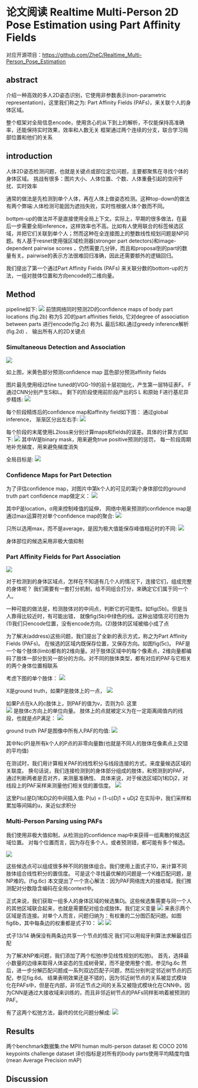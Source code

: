 论文阅读 Realtime Multi-Person 2D Pose Estimation using Part Affinity Fields 
=============
对应开源项目：https://github.com/ZheC/Realtime_Multi-Person_Pose_Estimation


abstract
-------------
介绍一种高效的多人2D姿态识别，它使用非参数表示(non-parametric representation)，这里我们称之为:
Part Affinity Fields (PAFs)，来关联个人的身体区域。

整个框架对全局信息encode，使用贪心的从下到上的解析，不仅能保持高准确率，还能保持实时效果，效率和人数无关
框架通过两个连续的分支，联合学习局部位置和他们的关系


introduction
-------------
人体2D姿态检测问题，也就是关键点或部位定位问题，主要都聚焦在寻找个体的身体区域。
挑战有很多：图片大小、人体位置、个数、人体重叠引起的空间干扰、实时效率

通常的做法是先检测到单个人体，再在人体上做姿态检测。这种top-down的做法有两个弊端:人体检测可能因为遮挡失败，实时性根据人体个数而不同。

bottpm-up的做法并不是直接使用全局上下文。实际上，早期的很多做法，在最后一步需要全局inference，这样效率也不高。比如有人使用联合的标签候选区域，并把它们关联到单个人；然而这种在全连接图上的整数线性规划问题是NP问题。有人基于resnet使用强区域检测器(stronger part detectors)和image-dependent pairwise scores ，仍然需要几分钟，而且和proposal到的part的数量有关。pairwise的表示方法很难回归准确，因此还需要额外的逻辑回归。

我们提出了第一个通过Part Affinity Fields (PAFs) 来关联分数的bottom-up的方法，一组对肢体位置和方向encode的二维向量。



Method 
-------------
pipeline如下:
![](/blog/images/realtime_multi_person_estimation/1.jpg)
前馈网络同时预测2D的confidence maps of body part locations (fig.2b) 称为S
2D的part affinities fields, 它对degree of association between parts 进行encode(fig.2c)  称为L
最后S和L通过greedy inference解析(fig.2d) 、 输出所有人的2D关键点

### Simultaneous Detection and Association 
![](/blog/images/realtime_multi_person_estimation/2.jpg)

如上图，米黄色部分预测confidence map
蓝色部分预测affinity fields

图片最先使用经过fine tuned的VGG-19的前十层初始化，产生第一层特征表F。
F通过CNN分别产生S和L。
剩下的阶段使用前阶段产出的S L 和原始 F进行基尼异步精炼:
![](/blog/images/realtime_multi_person_estimation/2_2.jpg)

每个阶段精炼后的confidence map和affinity field如下图：
通过global inference， 渐渐区分出左右手:
![](/blog/images/realtime_multi_person_estimation/3.jpg)

每个阶段的末尾使用L2loss来分别计算maps和fields的误差。具体的计算方式如下:
![](/blog/images/realtime_multi_person_estimation/3_2.jpg)
其中W是binary mask，用来避免true positive预测的惩罚，
每一阶段周期地补充梯度，用来避免梯度消失

全局目标是:
![](/blog/images/realtime_multi_person_estimation/3_3.jpg)


### Confidence Maps for Part Detection 
为了评估confidence map，对图片中第k个人的可见的第j个身体部位的ground truth part confidence map做定义：
![](/blog/images/realtime_multi_person_estimation/3_4.jpg)

其中P是location，σ用来控制峰值的延伸，
网络中用来预测的confidence map是通过max运算符对单个confidence map的聚合:
![](/blog/images/realtime_multi_person_estimation/3_5.jpg)

只所以选用max，而不是average，是因为极大值能保存峰值相近时的不同:
![](/blog/images/realtime_multi_person_estimation/4.jpg)

身体部位的候选采用非极大值抑制

### Part Affinity Fields for Part Association 
![](/blog/images/realtime_multi_person_estimation/5.jpg)

对于检测到的身体区域点，怎样在不知道有几个人的情况下，连接它们，组成完整的身体呢？
我们需要有一套打分机制，给不同组合打分，来确定它们属于同一个人。

一种可能的做法是，检测肢体对的中间点，判断它的可能性。如fig(5b)。但是当人靠得比较近时，有可能出错，
就像fig(5b)中绿色的线。这种出错情况可归咎为(1)我们只encode位置，没有encode方向。(2)肢体的区域被缩小成了点

为了解决(address)这些问题，我们提出了全新的表示方式，称之为Part Affinity Fields (PAFs)。
在候选的区域内既保存位置，又保存方向。如图fig(5c)。
PAF是一个每个肢体(limb)都有的2维向量。对于肢体区域中的每个像素点，2维向量都编码了肢体一部分到另一部分的方向。对不同的肢体类型，都有对应的PAF与它相关的两个身体位置相联系

考虑下图的单个肢体：
![](/blog/images/realtime_multi_person_estimation/6.jpg)

X是ground truth，如果P是肢体上的一点，
![](/blog/images/realtime_multi_person_estimation/7.jpg)

如果P点在k人的c肢体上，则PAF的值为v，否则为0. 这里  
![](/blog/images/realtime_multi_person_estimation/8.jpg)
是肢体c方向上的单位向量。
肢体上的点就被定义为在一定距离阈值内的线段，也就是点P满足：
![](/blog/images/realtime_multi_person_estimation/9.jpg)

ground truth PAF是图像中所有人PAF的均值:
![](/blog/images/realtime_multi_person_estimation/10.jpg)

其中Nc(P)是所有k个人的P点的非零向量数(也就是不同人的肢体在像素点上交错的平均值)

在测试时，我们用计算相关PAF的线性积分与线段连接的方式，来度量候选区域的关联度。
换句话说，我们连接检测到的身体部分组成的肢体，和预测到的PAF，通过判断两者是否对齐，来测量准确性、
具体来说，对于候选区域Dj1和Dj2，对线段上的PAF采样来测量他们相关信的置信度。
![](/blog/images/realtime_multi_person_estimation/11.jpg)

这里P(u)是Dj1和Dj2的中间插入值: P(u) = (1-u)Dj1 + uDj2
在实际中，我们采样和累加等间隔的u，来近似求积分


### Multi-Person Parsing using PAFs 
我们使用非极大值抑制，从检测出的confidence map中来获得一组离散的候选区域位置。
对每个位置而言，因为存在多个人，或者预测错，都可能有多个候选。

![](/blog/images/realtime_multi_person_estimation/12.jpg)

这些候选点可以组成很多种不同的肢体组合。我们使用上面式子10，来计算不同肢体组合线性积分的置信度。
可是这个寻找最优解的问题是一个K维匹配问题，是NP难的。(fig.6c)
本文提出了一个贪心解法：因为PAF网络庞大的接收域，我们推测配对分数隐含编码在全局context中。

正式来说，我们获取一组多人的身体区域的候选集Dj。这些候选集需要与同一个人的其他区域联合起来，也就是需要配对组合成肢体。我们定义变量
![](/blog/images/realtime_multi_person_estimation/13.jpg)
来表示两个区域是否连接。对单个人而言，问题归纳为：有权重的二分图匹配问题。如图fig6b，其中每条边的权重都是式子10：
![](/blog/images/realtime_multi_person_estimation/14.jpg)
![](/blog/images/realtime_multi_person_estimation/15.jpg)

式子13/14 确保没有两条边共享一个节点的情况
我们可以用匈牙利算法求解最佳匹配

为了解决NP难问题，我们添加了两个松弛(参见线性规划的松弛)。
首先，选择最小数量的边缘来取得人体姿态的生成树骨架，而不是使用整个图，参见fig.6c
然后，进一步分解匹配问题成一系列双边匹配子问题，然后分别判定邻近树节点的匹配，参见fig.6d。
结果表明效果还是不错的，因为邻近树节点的关系被显式模块化在PAFs中，但是在内部，非邻近节点之间的关系又被隐式模块化在CNN中。因为CNN是通过大接收域来训练的，而且非邻近树节点的PAFs同样影响着被预测的PAF。

有了这两个松弛方法，最终的优化问题分解成:
![](/blog/images/realtime_multi_person_estimation/16.jpg)


Results 
-------------
两个benchmark数据集:the MPII human multi-person dataset 和 COCO 2016 keypoints challenge dataset 
评价指标是对所有的body parts使用平均精度均值(mean Average Precision  mAP)


Discussion 
-------------


